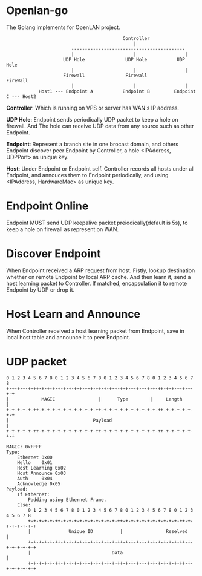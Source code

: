 # Openlan-go

The Golang implements for OpenLAN project.
    
                                               Controller
                                                   |
                            ------------------------------------------
                            |                      |                  |
                         UDP Hole               UDP Hole           UDP Hole
                            |                      |                  |
                         Firewall               Firewall           FireWall
                            |                      |                  |
                Host1 --- Endpoint A           Endpoint B         Endpoint C --- Host2

<b>Controller</b>: Which is running on VPS or server has WAN's IP address.

<b>UDP Hole</b>: Endpoint sends periodically UDP packet to keep a hole on firewall. And The hole can receive UDP data from any source such as other Endpoint.

<b>Endpoint</b>: Represent a branch site in one brocast domain, and others Endpoint discover peer Endpoint by Controller, a hole <IPAddress, UDPPort> as unique key.

<b>Host</b>: Under Endpoint or Endpoint self. Controller records all hosts under all Endpoint, and annouces them to Endpoint periodically, and using <IPAddress, HardwareMac> as unique key.

# Endpoint Online

Endpoint MUST send UDP keepalive packet preiodically(default is 5s), to keep a hole on firewall as represent on WAN. 

# Discover Endpoint

When Endpoint received a ARP request from host. Fistly, lookup destination whether on remote Endpoint by local ARP cache. And then learn it, send a host learning packet to Controller. If matched, encapsulation it to remote Endpoint by UDP or drop it.

# Host Learn and Announce

When Controller received a host learning packet from Endpoint, save in local host table and announce it to peer Endpoint.

# UDP packet

    0 1 2 3 4 5 6 7 8 0 1 2 3 4 5 6 7 8 0 1 2 3 4 5 6 7 8 0 1 2 3 4 5 6 7 8
    +-+-+-+-+-++-+-+-+-+-+-+-+-+-+-+-++-+-+-+-+-+-+-+-+-+-+-++-+-+-+-+-+-+-+
    |            MAGIC                |      Type        |     Length      |       
    +-+-+-+-+-++-+-+-+-+-+-+-+-+-+-+-++-+-+-+-+-+-+-+-+-+-+-++-+-+-+-+-+-+-+
    |                               Payload                                |
    +-+-+-+-+-++-+-+-+-+-+-+-+-+-+-+-++-+-+-+-+-+-+-+-+-+-+-++-+-+-+-+-+-+-+
    
    MAGIC: 0xFFFF
    Type: 
        Ethernet 0x00
        Hello    0x01
        Host Learning 0x02
        Host Announce 0x03
        Auth     0x04
        Acknowledge 0x05
    Payload:
        If Ethernet:
            Padding using Ethernet Frame.
        Else:
            0 1 2 3 4 5 6 7 8 0 1 2 3 4 5 6 7 8 0 1 2 3 4 5 6 7 8 0 1 2 3 4 5 6 7 8
            +-+-+-+-+-++-+-+-+-+-+-+-+-+-+-+-++-+-+-+-+-+-+-+-+-+-+-++-+-+-+-+-+-+-+
            |              Unique ID          |                Reselved            |
            +-+-+-+-+-++-+-+-+-+-+-+-+-+-+-+-++-+-+-+-+-+-+-+-+-+-+-++-+-+-+-+-+-+-+
            |                              Data                                    |
            +-+-+-+-+-++-+-+-+-+-+-+-+-+-+-+-++-+-+-+-+-+-+-+-+-+-+-++-+-+-+-+-+-+-+

